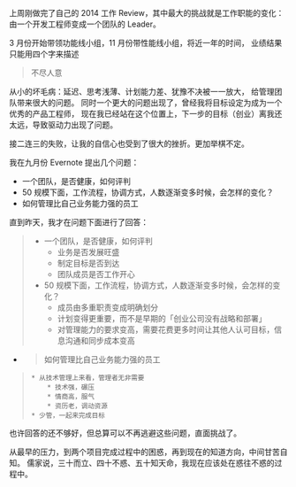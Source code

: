 


上周刚做完了自己的 2014 工作 Review，其中最大的挑战就是工作职能的变化：
由一个开发工程师变成一个团队的 Leader。

3 月份开始带领功能线小组，11 月份带性能线小组，将近一年的时间，
业绩结果只能用四个字来描述

> 不尽人意

<!-- more -->

从小的坏毛病：延迟、思考浅薄、计划能力差、犹豫不决被一一放大，
给管理团队带来很大的问题。
同时一个更大的问题出现了，曾经我将目标设定为成为一个优秀的产品工程师，
现在我已经站在这个位置上，下一步的目标（创业）离我还太远，导致驱动力出现了问题。

接二连三的失败，让我的自信心也受到了很大的挫折。更加举棋不定。

我在九月份 Evernote 提出几个问题：

* 一个团队，是否健康，如何评判
* 50 规模下面，工作流程，协调方式，人数逐渐变多时候，会怎样的变化？
* 如何管理比自己业务能力强的员工

直到昨天，我才在问题下面进行了回答：

> * 一个团队，是否健康，如何评判
>     * 业务是否发展旺盛
>     * 制定目标是否到达
>     * 团队成员是否工作开心
> * 50 规模下面，工作流程，协调方式，人数逐渐变多时候，会怎样的变化？
>     * 成员由多重职责变成明确划分
>     * 计划变得更重要，而不是早期的「创业公司没有战略和部署」
>     * 对管理能力的要求变高，需要花费更多时间让其他人认可目标，信息沟通和同步成本变高
* > 如何管理比自己业务能力强的员工
>     * 从技术管理上来看，管理者无非需要
>         * 技术强，碾压
>         * 情商高，服气
>         * 资历老，调动资源
>     * 少管，一起来完成目标

也许回答的还不够好，但总算可以不再逃避这些问题，直面挑战了。

从最早的压力，到两个项目完成过程中的困惑，再到现在的知道方向，中间甘苦自知。
儒家说，三十而立、四十不惑、五十知天命，我现在应该处在惑往不惑的过程中。

